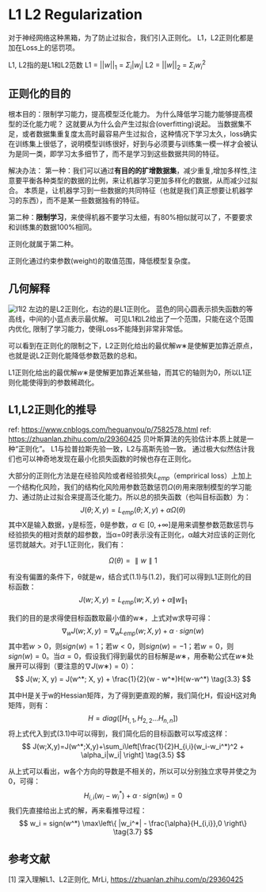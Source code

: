 # L1 L2 Regularization

对于神经网络这种黑箱，为了防止过拟合，我们引入正则化。
L1，L2正则化都是加在Loss上的惩罚项。

L1, L2指的是L1和L2范数
L1 = $||w||_1$ = $\Sigma_{i}|w_i|$
L2 = $||w||_2$ = $\Sigma_{i}{w_i^2}$

## 正则化的目的
根本目的：限制学习能力，提高模型泛化能力。
为什么降低学习能力能够提高模型的泛化能力呢？
这就要从为什么会产生过拟合(overfitting)说起。
当数据集不足，或者数据集重复度太高时最容易产生过拟合，这种情况下学习太久，loss确实在训练集上很低了，说明模型训练很好，好到与必须要与训练集一模一样才会被认为是同一类，即学习太多细节了，而不是学习到这些数据共同的特征。

解决办法：
第一种：我们可以通过**有目的的扩增数据集**，减少重复,增加多样性,注意要平衡各种类型的数据的比例，来让机器学习更加多样化的数据，从而减少过拟合。
本质是，让机器学习到一些数据的共同特征（也就是我们真正想要让机器学习的东西），而不是某一些数据独有的特征。

第二种：**限制学习**，来使得机器不要学习太细，有80%相似就可以了，不要要求和训练集的数据100%相同。

正则化就属于第二种。

正则化通过约束参数(weight)的取值范围，降低模型复杂度。

## 几何解释
![l1l2](./pages_ai/nn/better/res/l1l2.png)
左边的是L2正则化，右边的是L1正则化。
蓝色的同心圆表示损失函数的等高线，中间的小蓝点表示最优解。
可见L1和L2给出了一个范围，只能在这个范围内优化, 限制了学习能力，使得Loss不能降到非常非常低。

可以看到在正则化的限制之下，L2正则化给出的最优解$w∗$是使解更加靠近原点，也就是说L2正则化能降低参数范数的总和。

L1正则化给出的最优解$w∗$是使解更加靠近某些轴，而其它的轴则为0，所以L1正则化能使得到的参数稀疏化。

## L1,L2正则化的推导
ref: https://www.cnblogs.com/heguanyou/p/7582578.html
ref: https://zhuanlan.zhihu.com/p/29360425
贝叶斯算法的先验估计本质上就是一种“正则化”。
L1与拉普拉斯先验一致，L2与高斯先验一致。
通过极大似然估计我们也可以神奇地发现在最小化损失函数的时候也存在正则化。

大部分的正则化方法是在经验风险或者经验损失$L_{emp}$（emprirical loss）上加上一个结构化风险，我们的结构化风险用参数范数惩罚$Ω(θ)$用来限制模型的学习能力、通过防止过拟合来提高泛化能力。所以总的损失函数（也叫目标函数）为：
$$
J(\theta; X, y) = L_{emp}(\theta; X, y) + \alpha\Omega(\theta) \tag{1.1}
$$
其中X是输入数据，y是标签，θ是参数，$α∈[0,+∞]$是用来调整参数范数惩罚与经验损失的相对贡献的超参数，当α=0时表示没有正则化，α越大对应该的正则化惩罚就越大。对于L1正则化，我们有：

$$
Ω(θ)=∥w∥1 \tag{1.2}
$$

有没有偏置的条件下，θ就是w，结合式(1.1)与(1.2)，我们可以得到L1正则化的目标函数：
$$
J(w; X, y) = L_{emp}(w; X, y) + \alpha\|w\|_1  \tag{3.1}
$$

我们的目的是求得使目标函数取最小值的w∗，上式对w求导可得：
$$
\nabla_w J(w; X, y) = \nabla_w L_{emp}(w; X, y) + \alpha \cdot sign(w) \tag{3.2}
$$
其中若$w>0$，则$sign(w)=1$；若$w<0$，则$sign(w)=−1$；若$w=0$，则$sign(w)=0$。当$α=0$，假设我们得到最优的目标解是$w∗$，用泰勒公式在$w∗$处展开可以得到（要注意的$∇J(w∗)=0$）：
$$
J(w; X, y) = J(w^*; X, y) + \frac{1}{2}(w - w^*)H(w-w^*) \tag{3.3}
$$

其中H是关于w的Hessian矩阵，为了得到更直观的解，我们简化H，假设H这对角矩阵，则有：
$$
H = diag([H_{1,1},H_{2,2}...H_{n,n}]) \tag{3.4}
$$
将上式代入到式(3.1)中可以得到，我们简化后的目标函数可以写成这样：
$$
J(w;X,y)=J(w^*;X,y)+\sum_i\left[\frac{1}{2}H_{i,i}(w_i-w_i^*)^2 + \alpha_i|w_i| \right] \tag{3.5}
$$

从上式可以看出，w各个方向的导数是不相关的，所以可以分别独立求导并使之为0，可得：
$$
H_{i,i}(w_i-w_i^*)+\alpha \cdot sign(w_i)=0 \tag{3.6}
$$
我们先直接给出上式的解，再来看推导过程：
$$
w_i = sign(w^*) \max\left\{ |w_i^*| - \frac{\alpha}{H_{i,i}},0 \right\} \tag{3.7}
$$


## 参考文献

[1] 深入理解L1、L2正则化, MrLi, https://zhuanlan.zhihu.com/p/29360425